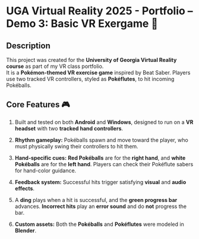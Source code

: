 # UGA Virtual Reality 2025 - Portfolio – Demo 3: Basic VR Exergame 🎯

## Description
This project was created for the **University of Georgia Virtual Reality course** as part of my VR class portfolio.  
It is a **Pokémon-themed VR exercise game** inspired by Beat Saber. Players use two tracked VR controllers, styled as **Pokéflutes**, to hit incoming Pokéballs.

## Core Features 🎮
1. Built and tested on both **Android** and **Windows**, designed to run on a **VR headset** with two **tracked hand controllers**.  

2. **Rhythm gameplay:** Pokéballs spawn and move toward the player, who must physically swing their controllers to hit them.  

3. **Hand-specific cues:** **Red Pokéballs** are for the **right hand**, and **white Pokéballs** are for the **left hand**. Players can check their Pokéflute sabers for hand-color guidance.  

4. **Feedback system:** Successful hits trigger satisfying **visual** and **audio effects**.  

5. A **ding** plays when a hit is successful, and the **green progress bar** advances. **Incorrect hits** play an **error sound** and do **not** progress the bar.  

6. **Custom assets:** Both the **Pokéballs** and **Pokéflutes** were modeled in **Blender**.  

